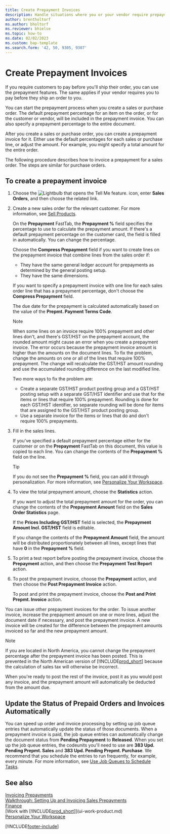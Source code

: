 ```yaml
---
title: Create Prepayment Invoices
description: Handle situations where you or your vendor require prepayment. Use the default percentages for each sales or purchase line or adjust the amount as necessary.
author: brentholtorf
ms.author: bholtorf
ms.reviewer: bhielse
ms.topic: how-to
ms.date: 02/02/2023
ms.custom: bap-template
ms.search.form: '42, 50, 9305, 9307'
---
```

# Create Prepayment Invoices

If you require customers to pay before you'll ship their order, you can use the prepayment features. The same applies if your vendor requires you to pay before they ship an order to you.  

You can start the prepayment process when you create a sales or purchase order. The default prepayment percentage for an item on the order, or for the customer or vendor, will be included in the prepayment invoice. You can also specify a prepayment percentage to the entire document.

After you create a sales or purchase order, you can create a prepayment invoice for it. Either use the default percentages for each sales or purchase line, or adjust the amount. For example, you might specify a total amount for the entire order.  

The following procedure describes how to invoice a prepayment for a sales order. The steps are similar for purchase orders.  

## To create a prepayment invoice

1. Choose the ![Lightbulb that opens the Tell Me feature.](media/ui-search/search_small.png "Tell me what you want to do") icon, enter **Sales Orders**, and then choose the related link.  
2. Create a new sales order for the relevant customer. For more information, see [Sell Products](sales-how-sell-products.md).  

    On the **Prepayment** FastTab, the **Prepayment %** field specifies the percentage to use to calculate the prepayment amount. If there's a default prepayment percentage on the customer card, the field is filled in automatically. You can change the percentage. <!--This percentage is applied to lines where the item on that line does not already specify a prepayment percentage. The prepayment percentage is only copied from the header to lines that do not copy the default prepayment percentage from the item.-->  

    Choose the **Compress Prepayment** field if you want to create lines on the prepayment invoice that combine lines from the sales order if:  

    - They have the same general ledger account for prepayments as determined by the general posting setup.  
    - They have the same dimensions.  

    If you want to specify a prepayment invoice with one line for each sales order line that has a prepayment percentage, don't choose the **Compress Prepayment** field.  

    The due date for the prepayment is calculated automatically based on the value of the **Prepmt. Payment Terms Code**.

    > [!NOTE]
    > When some lines on an invoice require 100% prepayment and other lines don't, and there's GST/HST on the prepayment account, the rounded amount might cause an error when you create a prepayment invoice. The error occurs because the prepayment invoice amount is higher than the amounts on the document lines. To fix the problem, change the amounts on one or all of the lines that require 100% prepayment. The change will recalculate the GST/HST amount rounding and use the accumulated rounding difference on the last modified line.
    >
    > Two more ways to fix the problem are:
    >
    > * Create a separate GST/HST product posting group and a GST/HST posting setup with a separate GST/HST identifier and use that for the items or lines that require 100% prepayment. Rounding is done for each GST/HST identifier, so separate rounding will be done for items that are assigned to the GST/HST product posting group.
    > * Use a separate invoice for the items or lines that do and don't require 100% prepayments.

3. Fill in the sales lines.  

    If you've specified a default prepayment percentage either for the customer or on the **Prepayment** FastTab on this document, this value is copied to each line. You can change the contents of the **Prepayment %** field on the line.  

    > [!TIP]
    > If you do not see the **Prepayment %** field, you can add it through personalization.  For more information, see [Personalize Your Workspace](ui-personalization-user.md).

4. To view the total prepayment amount, choose the **Statistics** action.

    If you want to adjust the total prepayment amount for the order, you can change the contents of the **Prepayment Amount** field on the **Sales Order Statistics** page.  

    If the **Prices Including GST/HST** field is selected, the **Prepayment Amount Incl. GST/HST** field is editable.  

    If you change the contents of the **Prepayment Amount** field, the amount will be distributed proportionately between all lines, except lines that have **0** in the **Prepayment %** field.  

5. To print a test report before posting the prepayment invoice, choose the **Prepayment** action, and then choose the **Prepayment Test Report** action.  
6. To post the prepayment invoice, choose the **Prepayment** action, and then choose the **Post Prepayment Invoice** action.  

    To post and print the prepayment invoice, choose the **Post and Print Prepmt. Invoice** action.  

You can issue other prepayment invoices for the order. To issue another invoice, increase the prepayment amount on one or more lines, adjust the document date if necessary, and post the prepayment invoice. A new invoice will be created for the difference between the prepayment amounts invoiced so far and the new prepayment amount.  

> [!NOTE]  
> If you are located in North America, you cannot change the prepayment percentage after the prepayment invoice has been posted. This is prevented in the North American version of [!INCLUDE[prod_short](includes/prod_short.md)] because the calculation of sales tax will otherwise be incorrect.  

 When you're ready to post the rest of the invoice, post it as you would post any invoice, and the prepayment amount will automatically be deducted from the amount due.  

## Update the Status of Prepaid Orders and Invoices Automatically

You can speed up order and invoice processing by setting up job queue entries that automatically update the status of those documents. When a prepayment invoice is paid, the job queue entries can automatically change the document status from **Pending Prepayment** to **Released**. When you set up the job queue entries, the codeunits you'll need to use are **383 Upd. Pending Prepmt. Sales** and **383 Upd. Pending Prepmt. Purchase**. We recommend that you schedule the entries to run frequently, for example, every minute. For more information, see [Use Job Queues to Schedule Tasks](admin-job-queues-schedule-tasks.md).

## See also 

[Invoicing Prepayments](finance-invoice-prepayments.md)  
[Walkthrough: Setting Up and Invoicing Sales Prepayments](walkthrough-setting-up-and-invoicing-sales-prepayments.md)  
[Finance](finance.md)  
[Work with [!INCLUDE[prod_short](includes/prod_short.md)]](ui-work-product.md)  
[Personalize Your Workspace](ui-personalization-user.md)  


[!INCLUDE[footer-include](includes/footer-banner.md)]
